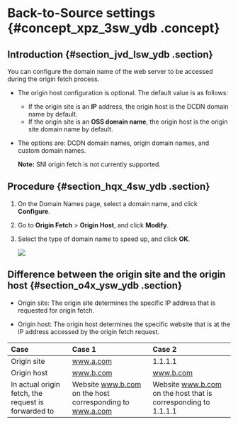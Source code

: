 # Back-to-Source settings {#concept_xpz_3sw_ydb .concept}

## Introduction {#section_jvd_lsw_ydb .section}

You can configure the domain name of the web server to be accessed during the origin fetch process.

-   The origin host configuration is optional. The default value is as follows:
    -   If the origin site is an **IP** address, the origin host is the DCDN domain name by default.
    -   If the origin site is an **OSS domain name**, the origin host is the origin site domain name by default.
-   The options are: DCDN domain names, origin domain names, and custom domain names.

    **Note:** SNI origin fetch is not currently supported.


## Procedure {#section_hqx_4sw_ydb .section}

1.  On the Domain Names page, select a domain name, and click **Configure**.
2.  Go to **Origin Fetch** \> **Origin Host**, and click **Modify**.
3.  Select the type of domain name to speed up, and click **OK**.

    ![](http://docs-aliyun.cn-hangzhou.oss.aliyun-inc.com/assets/pic/65088/cn_zh/1533113718516/D30.jpg)


## Difference between the origin site and the origin host {#section_o4x_ysw_ydb .section}

-   Origin site: The origin site determines the specific IP address that is requested for origin fetch.

-   Origin host: The origin host determines the specific website that is at the IP address accessed by the origin fetch request.


|Case|Case 1|Case 2|
|:---|:-----|:-----|
|Origin site|www.a.com|1.1.1.1|
|Origin host|www.b.com|www.b.com|
|In actual origin fetch, the request is forwarded to|Website www.b.com on the host corresponding to www.a.com|Website www.b.com on the host that is corresponding to 1.1.1.1|

